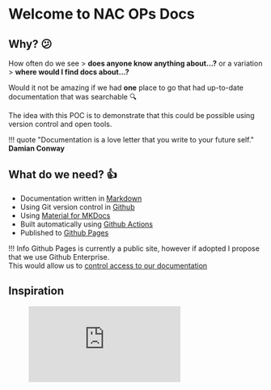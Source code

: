 # Welcome to NAC OPs Docs
## Why? :confused:

How often do we see > __does anyone know anything about...?__ or a variation > __where would I find docs about...?__  

Would it not be amazing if we had **one** place to go that had up-to-date documentation that was searchable :mag:

The idea with this POC is to demonstrate that this could be possible using version control and open tools. 

!!! quote
    "Documentation is a love letter that you write to your future self."
    **Damian Conway**

## What do we need? :+1:

* Documentation written in [Markdown](https://en.wikipedia.org/wiki/Markdown)
* Using Git version control in [Github](https://github.com/north-ayrshire-council)
* Using [Material for MKDocs](https://squidfunk.github.io/mkdocs-material/)
* Built automatically using [Github Actions](https://github.com/features/actions)
* Published to [Github Pages](https://pages.github.com/)

!!! Info
    Github Pages is currently a public site, however if adopted I propose that we use Github Enterprise.  
    This would allow us to [control access to our documentation](https://docs.github.com/en/pages/getting-started-with-github-pages/changing-the-visibility-of-your-github-pages-site)

## Inspiration

<!-- blank line -->
<figure class="video_container">
  <iframe src="https://youtu.be/jCVsW1iv1E0" frameborder="0" allowfullscreen="true"> </iframe>
</figure>
<!-- blank line -->

